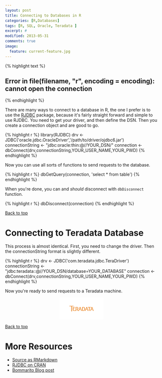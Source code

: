 ```yaml
---
layout: post
title: Connecting to Databases in R
categories: [R,Databases]
tags: [R, SQL, Oracle, Teradata ]
excerpt: #
modified: 2013-05-31
comments: true
image:
  feature: current-feature.jpg
---
```



{% highlight text %}
## Error in file(filename, "r", encoding = encoding): cannot open the connection
{% endhighlight %}

There are many ways to connect to a database in R, the one I prefer is to use the [RJDBC](https://github.com/s-u/RJDBC) package, because it's fairly straight forward and simple to use RJDBC.  You need to get your driver, and then define the DSN.  Then you create a connection object and are good to go.


{% highlight r %}
library(RJDBC)
drv <- JDBC('oracle.jdbc.OracleDriver','/path/to/driver/ojdbc6.jar')
connectionString <- "jdbc:oracle:thin:@//YOUR_DSN/"
connection <- dbConnect(drv,connectionString,YOUR_USER_NAME,YOUR_PWD)
{% endhighlight %}

Now you can use all sorts of functions to send requests to the database.


{% highlight r %}
dbGetQuery(connection, 'select * from table')
{% endhighlight %}

When you're done, you can and *should* disconnect with `dbDisconnect` function.


{% highlight r %}
dbDisconnect(connection)
{% endhighlight %}

<a href="#top">Back to top</a>

# Connecting to Teradata Database

This process is almost identical.  First, you need to change the driver. Then the connectionString format is slightly different.


{% highlight r %}
drv <- JDBC('com.teradata.jdbc.TeraDriver')
connectionString <- "jdbc:teradata::@//YOUR_DSN/database=YOUR_DATABASE"
connection <- dbConnect(drv,connectionString,YOUR_USER_NAME,YOUR_PWD)
{% endhighlight %}

Now you're ready to send requests to a Teradata machine.

<img src="/figure/source/2016-01-26-connecting-to-dbs/unnamed-chunk-5-1.png" title="plot of chunk unnamed-chunk-5" alt="plot of chunk unnamed-chunk-5" style="display: block; margin: auto;" />

<a href="#top">Back to top</a>

# More Resources
- [Source as RMarkdown](https://github.com/rweyant/bertplot/)
- [RJDBC on CRAN](https://cran.r-project.org/web/packages/RJDBC/index.html)
- [Bommarito Blog post](http://bommaritollc.com/2012/11/connecting-r-to-an-oracle-database-with-rjdbc/?utm_source=rss&utm_medium=rss&utm_campaign=connecting-r-to-an-oracle-database-with-rjdbc)
